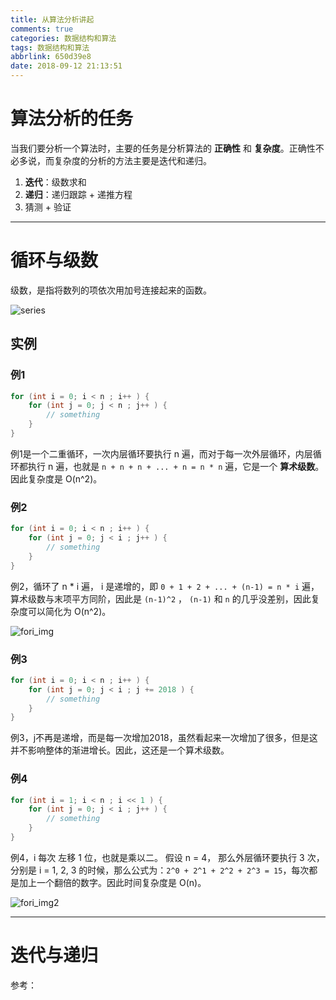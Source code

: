```yaml
---
title: 从算法分析讲起
comments: true
categories: 数据结构和算法
tags: 数据结构和算法
abbrlink: 650d39e8
date: 2018-09-12 21:13:51
---
```


# 算法分析的任务

当我们要分析一个算法时，主要的任务是分析算法的 **正确性** 和 **复杂度**。正确性不必多说，而复杂度的分析的方法主要是迭代和递归。

1. **迭代**：级数求和
2. **递归**：递归跟踪 + 递推方程
3. 猜测 + 验证

---

# 循环与级数

级数，是指将数列的项依次用加号连接起来的函数。

![series](../../../../images/DataStructure/series.png)

## 实例

### 例1

```java
for (int i = 0; i < n ; i++ ) {
    for (int j = 0; j < n ; j++ ) {
        // something
    }
}
```

例1是一个二重循环，一次内层循环要执行 n 遍，而对于每一次外层循环，内层循环都执行 n 遍，也就是 `n + n + n + ... + n = n * n` 遍，它是一个 **算术级数**。因此复杂度是 O(n^2)。

### 例2
```java
for (int i = 0; i < n ; i++ ) {
    for (int j = 0; j < i ; j++ ) {
        // something
    }
}
```

例2，循环了 n * i 遍， i 是递增的，即 `0 + 1 + 2 + ... + (n-1) = n * i` 遍，算术级数与末项平方同阶，因此是 `(n-1)^2` ， `(n-1)` 和 `n` 的几乎没差别，因此复杂度可以简化为 O(n^2)。

![fori_img](../../../../images/DataStructure/fori_img.png)

<!-- more -->

### 例3
```java
for (int i = 0; i < n ; i++ ) {
    for (int j = 0; j < i ; j += 2018 ) {
        // something
    }
}
```

例3，j不再是递增，而是每一次增加2018，虽然看起来一次增加了很多，但是这并不影响整体的渐进增长。因此，这还是一个算术级数。


### 例4
```java
for (int i = 1; i < n ; i << 1 ) {
    for (int j = 0; j < i ; j++ ) {
        // something
    }
}
```

例4，i 每次 左移 1 位，也就是乘以二。 假设 n = 4， 那么外层循环要执行 3 次，分别是 i = 1, 2, 3 的时候，那么公式为：`2^0 + 2^1 + 2^2 + 2^3 = 15`，每次都是加上一个翻倍的数字。因此时间复杂度是 O(n)。

![fori_img2](../../../../images/DataStructure/fori_img2.png)

---

# 迭代与递归

参考： []()

